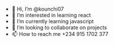 - 👋 Hi, I’m @kounchi07
- 👀 I’m interested in learning react
- 🌱 I’m currently learning javascript
- 💞️ I’m looking to collaborate on projects
- 📫 How to reach me +234 915 1702 377

<!---
kounchi07/kounchi07 is a ✨ special ✨ repository because its `README.md` (this file) appears on your GitHub profile.
You can click the Preview link to take a look at your changes.
--->
